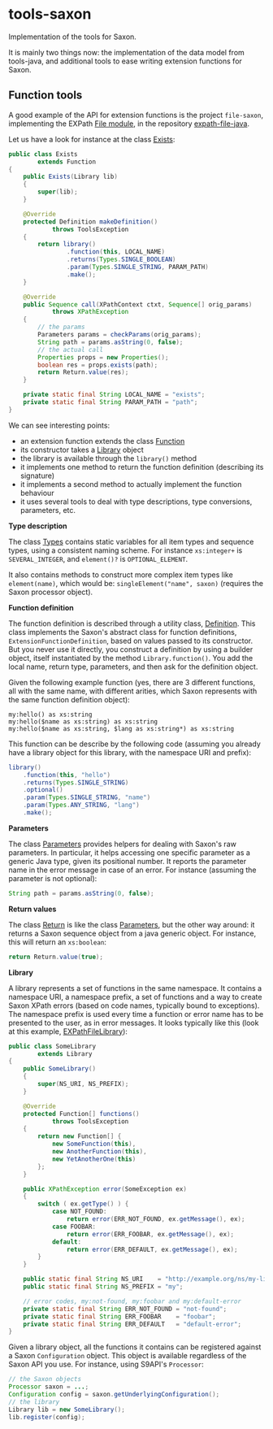 tools-saxon
===========

Implementation of the tools for Saxon.

It is mainly two things now: the implementation of the data model from
tools-java, and additional tools to ease writing extension functions for Saxon.

Function tools
--------------

A good example of the API for extension functions is the project `file-saxon`,
implementing the EXPath [File module](http://expath.org/spec/file), in the
repository [expath-file-java](https://github.com/fgeorges/expath-file-java).

Let us have a look for instance at the class
[Exists](https://github.com/fgeorges/expath-file-java/blob/master/file-saxon/src/org/expath/file/saxon/props/Exists.java):

```java
public class Exists
        extends Function
{
    public Exists(Library lib)
    {
        super(lib);
    }

    @Override
    protected Definition makeDefinition()
            throws ToolsException
    {
        return library()
                .function(this, LOCAL_NAME)
                .returns(Types.SINGLE_BOOLEAN)
                .param(Types.SINGLE_STRING, PARAM_PATH)
                .make();
    }

    @Override
    public Sequence call(XPathContext ctxt, Sequence[] orig_params)
            throws XPathException
    {
        // the params
        Parameters params = checkParams(orig_params);
        String path = params.asString(0, false);
        // the actual call
        Properties props = new Properties();
        boolean res = props.exists(path);
        return Return.value(res);
    }

    private static final String LOCAL_NAME = "exists";
    private static final String PARAM_PATH = "path";
}
```

We can see interesting points:

- an extension function extends the class [Function](https://github.com/expath/tools-saxon/blob/master/tools-saxon/src/org/expath/tools/saxon/fun/Function.java)
- its constructor takes a [Library](https://github.com/expath/tools-saxon/blob/master/tools-saxon/src/org/expath/tools/saxon/fun/Library.java) object
- the library is available through the `library()` method
- it implements one method to return the function definition (describing its signature)
- it implements a second method to actually implement the function behaviour
- it uses several tools to deal with type descriptions, type conversions, parameters, etc.

**Type description**

The class
[Types](https://github.com/expath/tools-saxon/blob/master/tools-saxon/src/org/expath/tools/saxon/fun/Types.java)
contains static variables for all item types and sequence types, using a
consistent naming scheme.  For instance `xs:integer+` is `SEVERAL_INTEGER`, and
`element()?` is `OPTIONAL_ELEMENT`.

It also contains methods to construct more complex item types like
`element(name)`, which would be: `singleElement("name", saxon)` (requires the
Saxon processor object).

**Function definition**

The function definition is described through a utility class,
[Definition](https://github.com/expath/tools-saxon/blob/master/tools-saxon/src/org/expath/tools/saxon/fun/Definition.java).
This class implements the Saxon's abstract class for function definitions,
`ExtensionFunctionDefinition`, based on values passed to its constructor.  But
you never use it directly, you construct a definition by using a builder object,
itself instantiated by the method `Library.function()`.  You add the local name,
return type, parameters, and then ask for the definition object.

Given the following example function (yes, there are 3 different functions, all
with the same name, with different arities, which Saxon represents with the same
function definition object):

```
my:hello() as xs:string
my:hello($name as xs:string) as xs:string
my:hello($name as xs:string, $lang as xs:string*) as xs:string
```

This function can be describe by the following code (assuming you already have a
library object for this library, with the namespace URI and prefix):

```java
library()
    .function(this, "hello")
    .returns(Types.SINGLE_STRING)
    .optional()
    .param(Types.SINGLE_STRING, "name")
    .param(Types.ANY_STRING, "lang")
    .make();
```

**Parameters**

The class
[Parameters](https://github.com/expath/tools-saxon/blob/master/tools-saxon/src/org/expath/tools/saxon/fun/Parameters.java)
provides helpers for dealing with Saxon's raw parameters.  In particular, it
helps accessing one specific parameter as a generic Java type, given its
positional number.  It reports the parameter name in the error message in case
of an error.  For instance (assuming the parameter is not optional):

```java
String path = params.asString(0, false);
```

**Return values**

The class
[Return](https://github.com/expath/tools-saxon/blob/master/tools-saxon/src/org/expath/tools/saxon/fun/Return.java)
is like the class
[Parameters](https://github.com/expath/tools-saxon/blob/master/tools-saxon/src/org/expath/tools/saxon/fun/Parameters.java),
but the other way around: it returns a Saxon sequence object from a java generic
object.  For instance, this will return an `xs:boolean`:

```java
return Return.value(true);
```

**Library**

A library represents a set of functions in the same namespace.  It contains a
namespace URI, a namespace prefix, a set of functions and a way to create Saxon
XPath errors (based on code names, typically bound to exceptions).  The namespace
prefix is used every time a function or error name has to be presented to the
user, as in error messages.  It looks typically like this (look at this example,
[EXPathFileLibrary](https://github.com/fgeorges/expath-file-java/blob/master/file-saxon/src/org/expath/file/saxon/EXPathFileLibrary.java)):

```java
public class SomeLibrary
        extends Library
{
    public SomeLibrary()
    {
        super(NS_URI, NS_PREFIX);
    }

    @Override
    protected Function[] functions()
            throws ToolsException
    {
        return new Function[] {
            new SomeFunction(this),
            new AnotherFunction(this),
            new YetAnotherOne(this)
        };
    }

    public XPathException error(SomeException ex)
    {
        switch ( ex.getType() ) {
            case NOT_FOUND:
                return error(ERR_NOT_FOUND, ex.getMessage(), ex);
            case FOOBAR:
                return error(ERR_FOOBAR, ex.getMessage(), ex);
            default:
                return error(ERR_DEFAULT, ex.getMessage(), ex);
        }
    }

    public static final String NS_URI    = "http://example.org/ns/my-library";
    public static final String NS_PREFIX = "my";

    // error codes, my:not-found, my:foobar and my:default-error
    private static final String ERR_NOT_FOUND = "not-found";
    private static final String ERR_FOOBAR    = "foobar";
    private static final String ERR_DEFAULT   = "default-error";
}
```

Given a library object, all the functions it contains can be registered against
a Saxon `Configuration` object.  This object is available regardless of the
Saxon API you use.  For instance, using S9API's `Processor`:

```java
// the Saxon objects
Processor saxon = ...;
Configuration config = saxon.getUnderlyingConfiguration();
// the library
Library lib = new SomeLibrary();
lib.register(config);
```
